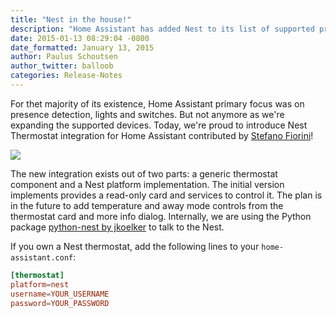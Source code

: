 ```yaml
---
title: "Nest in the house!"
description: "Home Assistant has added Nest to its list of supported products."
date: 2015-01-13 08:29:04 -0800
date_formatted: January 13, 2015
author: Paulus Schoutsen
author_twitter: balloob
categories: Release-Notes
---
```


For thet majority of its existence, Home Assistant primary focus was on presence detection, lights and switches. But not anymore as we're expanding the supported devices. Today, we're proud to introduce Nest Thermostat integration for Home Assistant contributed by [Stefano Fiorini](https://github.com/sfiorini)!

<p class='img'>
  <img src='{{site_root}}/images/screenshots/nest-thermostat-card.png' />
</p>

The new integration exists out of two parts: a generic thermostat component and a Nest platform implementation. The initial version implements provides a read-only card and services to control it. The plan is in the future to add temperature and away mode controls from the thermostat card and more info dialog. Internally, we are using the Python package [python-nest by jkoelker](https://github.com/jkoelker/python-nest) to talk to the Nest.

If you own a Nest thermostat, add the following lines to your `home-assistant.conf`:

```conf
[thermostat]
platform=nest
username=YOUR_USERNAME
password=YOUR_PASSWORD
```
